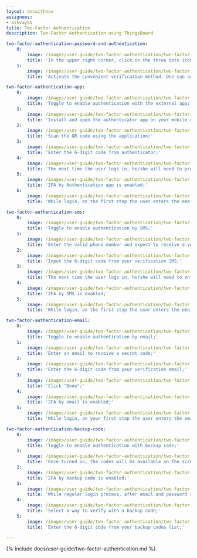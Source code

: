 ```yaml
---
layout: docwithnav
assignees:
- ashvayka
title: Two-Factor Authentication
description: Two-Factor Authentication using ThingsBoard

two-factor-authentication-password-and-authentication:
    0:
        image: /images/user-guide/two-factor-authentication/two-factor-authentication-password-and-authentication-1-ce.png
        title: 'In the upper right corner, click on the three dots icon. In the dropdown menu, proceed with "Security";'
    1:
        image: /images/user-guide/two-factor-authentication/two-factor-authentication-password-and-authentication-2-ce.png
        title: 'Activate the convenient verification method. One can activate multiple providers. Save changes.'

two-factor-authentication-app:
    0:
        image: /images/user-guide/two-factor-authentication/two-factor-authentication-app-1-ce.png
        title: 'Toggle to enable authentication with the external app;'
    1:
        image: /images/user-guide/two-factor-authentication/two-factor-authentication-app-2-ce.png
        title: 'Install and open the authenticator app on your mobile device;'
    2:
        image: /images/user-guide/two-factor-authentication/two-factor-authentication-app-3-ce.png
        title: 'Scan the QR code using the application;'
    3:
        image: /images/user-guide/two-factor-authentication/two-factor-authentication-app-4-ce.png
        title: 'Enter the 6-digit code from authenticator;'
    4:
        image: /images/user-guide/two-factor-authentication/two-factor-authentication-app-5-ce.png
        title: 'The next time the user logs in, he/she will need to provide the code rendered by the application. Click "Done";'
    5:
        image: /images/user-guide/two-factor-authentication/two-factor-authentication-app-6-ce.png
        title: '2FA by Authentication app is enabled;'
    6:
        image: /images/user-guide/two-factor-authentication/two-factor-authentication-app-7-ce.png
        title: 'While login, on the first step the user enters the email and password. Afterward, user should enter the security code from the authenticator app.'

two-factor-authentication-sms:
    0:
        image: /images/user-guide/two-factor-authentication/two-factor-authentication-sms-1-ce.png
        title: 'Toggle to enable authentication by SMS;'
    1:
        image: /images/user-guide/two-factor-authentication/two-factor-authentication-sms-2-ce.png
        title: 'Enter the valid phone number and expect to receive a verification short message;'
    2:
        image: /images/user-guide/two-factor-authentication/two-factor-authentication-sms-4-ce.png
        title: 'Input the 6-digit code from your verification SMS;'
    3:
        image: /images/user-guide/two-factor-authentication/two-factor-authentication-sms-5-ce.png
        title: 'The next time the user logs in, he/she will need to enter the code from SMS. Click "Done";'
    4:
        image: /images/user-guide/two-factor-authentication/two-factor-authentication-sms-6-ce.png
        title: '2FA by SMS is enabled;'
    5:
        image: /images/user-guide/two-factor-authentication/two-factor-authentication-sms-7-ce.png
        title: 'While login, on the first step the user enters the email and password. Afterward, user should enter the security code from your SMS.'

two-factor-authentication-email:
    0:
        image: /images/user-guide/two-factor-authentication/two-factor-authentication-email-1-ce.png
        title: 'Toggle to enable authentication by email;'
    1:
        image: /images/user-guide/two-factor-authentication/two-factor-authentication-email-2-ce.png
        title: 'Enter an email to receive a secret code;'
    2:
        image: /images/user-guide/two-factor-authentication/two-factor-authentication-email-3-ce.png
        title: 'Enter the 6-digit code from your verification email;'
    3:
        image: /images/user-guide/two-factor-authentication/two-factor-authentication-email-4-ce.png
        title: 'Click "Done";'
    4:
        image: /images/user-guide/two-factor-authentication/two-factor-authentication-email-5-ce.png
        title: '2FA by email is enabled;'
    5:
        image: /images/user-guide/two-factor-authentication/two-factor-authentication-email-6-ce.png
        title: 'While login, on your first step the user enters the email and password. Afterward, user should enter the security code from your mailbox.'

two-factor-authentication-backup-code:
    0:
        image: /images/user-guide/two-factor-authentication/two-factor-authentication-backup-code-1-ce.png
        title: 'Toggle to enable authentication with backup code;'
    1:
        image: /images/user-guide/two-factor-authentication/two-factor-authentication-backup-code-2-ce.png
        title: 'Once turned on, the codes will be available on the screen. The user can download them (txt) or print them. Each backup code can be used once;'
    2:
        image: /images/user-guide/two-factor-authentication/two-factor-authentication-backup-code-3-ce.png
        title: '2FA by backup code is enabled;'
    3:
        image: /images/user-guide/two-factor-authentication/two-factor-authentication-backup-code-4-ce.png
        title: 'While regular login process, after email and password step click “Try another way” button;'
    4:
        image: /images/user-guide/two-factor-authentication/two-factor-authentication-backup-code-5-ce.png
        title: 'Select a way to verify with a backup code;'
    5:
        image: /images/user-guide/two-factor-authentication/two-factor-authentication-backup-code-6-ce.png
        title: 'Enter the 8-digit code from your backup codes list;'

---
```


{% include docs/user-guide/two-factor-authentication.md %}